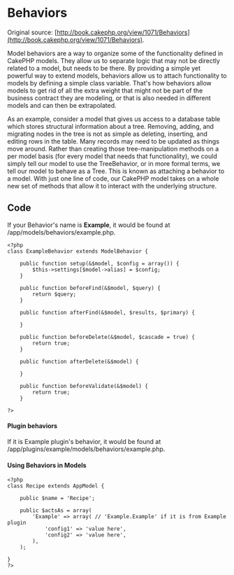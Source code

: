 # Behaviors

Original source: [http://book.cakephp.org/view/1071/Behaviors](http://book.cakephp.org/view/1071/Behaviors).

Model behaviors are a way to organize some of the functionality defined in CakePHP models. They allow us to separate logic that may not be directly related to a model, but needs to be there. By providing a simple yet powerful way to extend models, behaviors allow us to attach functionality to models by defining a simple class variable. That's how behaviors allow models to get rid of all the extra weight that might not be part of the business contract they are modeling, or that is also needed in different models and can then be extrapolated.

As an example, consider a model that gives us access to a database table which stores structural information about a tree. Removing, adding, and migrating nodes in the tree is not as simple as deleting, inserting, and editing rows in the table. Many records may need to be updated as things move around. Rather than creating those tree-manipulation methods on a per model basis (for every model that needs that functionality), we could simply tell our model to use the TreeBehavior, or in more formal terms, we tell our model to behave as a Tree. This is known as attaching a behavior to a model. With just one line of code, our CakePHP model takes on a whole new set of methods that allow it to interact with the underlying structure.

## Code

If your Behavior's name is **Example**, it would be found at /app/models/behaviors/example.php.

    <?php
    class ExampleBehavior extends ModelBehavior {
    
        public function setup(&$model, $config = array()) {
            $this->settings[$model->alias] = $config;
        }
    
        public function beforeFind(&$model, $query) {
            return $query;
        }
    
        public function afterFind(&$model, $results, $primary) {
    
        }

        public function beforeDelete(&$model, $cascade = true) {
            return true;
        }
    
        public function afterDelete(&$model) {
    
        }
    
        public function beforeValidate(&$model) {
            return true;
        }
    
    ?>

#### Plugin behaviors

If it is Example plugin's behavior, it would be found at /app/plugins/example/models/behaviors/example.php.

#### Using Behaviors in Models

    <?php
    class Recipe extends AppModel {
    
        public $name = 'Recipe';

        public $actsAs = array(
            'Example' => array( // 'Example.Example' if it is from Example plugin
                'config1' => 'value here',
                'config2' => 'value here',
            ),
        );
    
    }
    ?>